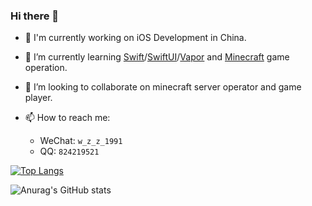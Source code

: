 ### Hi there 👋

- 🔭 I'm currently working on iOS Development in China.

- 🌱 I’m currently learning [Swift](https://swift.org)/[SwiftUI](https://developer.apple.com/xcode/swiftui/)/[Vapor](https://vapor.codes) and [Minecraft](https://minecraft.jokerhub.cn) game operation.

- 👯 I’m looking to collaborate on minecraft server operator and game player. 

- 📫 How to reach me: 
   - WeChat: `w_z_z_1991`
   - QQ: `824219521`

[![Top Langs](https://github-readme-stats.vercel.app/api/top-langs/?username=wangzhizhou&layout=compact)](https://github.com/anuraghazra/github-readme-stats)

![Anurag's GitHub stats](https://github-readme-stats.vercel.app/api?username=wangzhizhou&show_icons=true&theme=radical&layout=compact)










